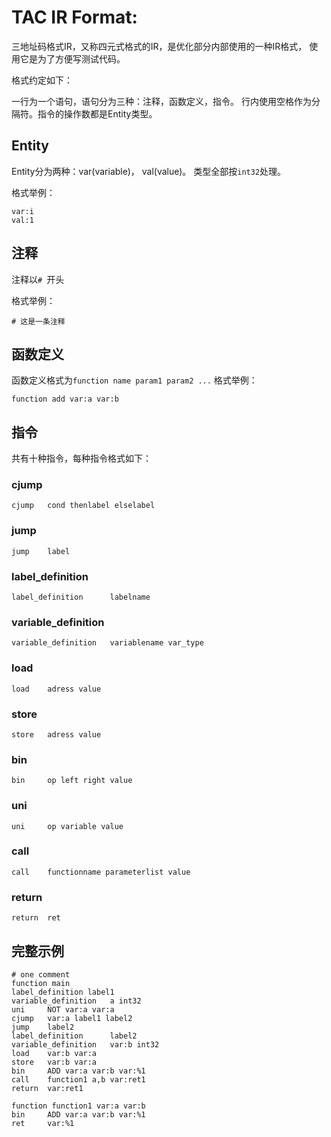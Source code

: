 # TAC IR Format:
三地址码格式IR，又称四元式格式的IR，是优化部分内部使用的一种IR格式，
使用它是为了方便写测试代码。

格式约定如下：

一行为一个语句，语句分为三种：注释，函数定义，指令。
行内使用空格作为分隔符。指令的操作数都是Entity类型。

## Entity
Entity分为两种：var(variable)， val(value)。
类型全部按`int32`处理。

格式举例：
```
var:i
val:1
```


## 注释
注释以`# `开头

格式举例：
```
# 这是一条注释
```
## 函数定义
函数定义格式为`function name param1 param2 ...`
格式举例：
```
function add var:a var:b
```

## 指令
共有十种指令，每种指令格式如下：
###   cjump
`cjump   cond thenlabel elselabel`
###   jump
`jump    label`
###   label_definition
`label_definition      labelname`
###   variable_definition
`variable_definition   variablename var_type`
###   load
`load    adress value`
###   store
`store   adress value`
###   bin
`bin     op left right value`
###   uni
`uni     op variable value`
###   call
`call    functionname parameterlist value`
###   return
`return  ret`

## 完整示例
```
# one comment
function main
label_definition label1
variable_definition   a int32
uni     NOT var:a var:a
cjump   var:a label1 label2
jump    label2
label_definition      label2
variable_definition   var:b int32
load    var:b var:a
store   var:b var:a
bin     ADD var:a var:b var:%1
call    function1 a,b var:ret1
return  var:ret1

function function1 var:a var:b
bin     ADD var:a var:b var:%1
ret     var:%1
```
